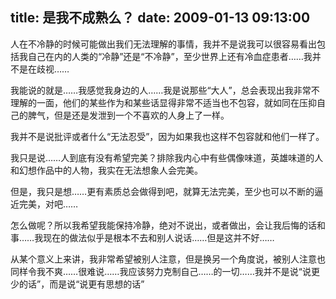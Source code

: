 title: 是我不成熟么？
date: 2009-01-13 09:13:00
---

&#20154;&#22312;&#19981;&#20919;&#38745;&#30340;&#26102;&#20505;&#21487;&#33021;&#20570;&#20986;&#25105;&#20204;&#26080;&#27861;&#29702;&#35299;&#30340;&#20107;&#24773;&#65292;&#25105;&#24182;&#19981;&#26159;&#35828;&#25105;&#21487;&#20197;&#24456;&#23481;&#26131;&#30475;&#20986;&#21253;&#25324;&#25105;&#33258;&#24049;&#22312;&#20869;&#30340;&#20154;&#31867;&#30340;&#8220;&#20919;&#38745;&#8221;&#36824;&#26159;&#8220;&#19981;&#20919;&#38745;&#8221;&#65292;&#33267;&#23569;&#19990;&#30028;&#19978;&#36824;&#26377;&#20919;&#34880;&#30151;&#24739;&#32773;&#8230;&#8230;&#25105;&#24182;&#19981;&#26159;&#22312;&#27495;&#35270;&#8230;&#8230;

 &#25105;&#33021;&#35828;&#30340;&#23601;&#26159;&#8230;&#8230;&#25105;&#24863;&#35273;&#25105;&#36523;&#36793;&#30340;&#20154;&#8230;&#8230;&#25105;&#26159;&#35828;&#37027;&#20123;&#8220;&#22823;&#20154;&#8221;&#65292;&#24635;&#20250;&#34920;&#29616;&#20986;&#25105;&#38750;&#24120;&#19981;&#29702;&#35299;&#30340;&#19968;&#38754;&#65292;&#20182;&#20204;&#30340;&#26576;&#20123;&#20316;&#20026;&#21644;&#26576;&#20123;&#35805;&#26174;&#24471;&#38750;&#24120;&#19981;&#36866;&#24403;&#20063;&#19981;&#21253;&#23481;&#65292;&#23601;&#22914;&#21516;&#22312;&#21387;&#25233;&#33258;&#24049;&#30340;&#33086;&#27668;&#65292;&#20294;&#26159;&#36824;&#26159;&#21457;&#27844;&#21040;&#19968;&#20010;&#19981;&#21916;&#27426;&#30340;&#20154;&#36523;&#19978;&#20102;&#19968;&#26679;&#12290;

 &#25105;&#24182;&#19981;&#26159;&#35828;&#25209;&#35780;&#25110;&#32773;&#20160;&#20040;&#8220;&#26080;&#27861;&#24525;&#21463;&#8221;&#65292;&#22240;&#20026;&#22914;&#26524;&#25105;&#20063;&#36825;&#26679;&#19981;&#21253;&#23481;&#23601;&#21644;&#20182;&#20204;&#19968;&#26679;&#20102;&#12290;

 &#25105;&#21482;&#26159;&#35828;&#8230;&#8230;&#20154;&#21040;&#24213;&#26377;&#27809;&#26377;&#24076;&#26395;&#23436;&#32654;&#65311;&#25490;&#38500;&#25105;&#20869;&#24515;&#20013;&#26377;&#20123;&#20598;&#20687;&#21619;&#36947;&#65292;&#33521;&#38596;&#21619;&#36947;&#30340;&#20154;&#21644;&#24187;&#24819;&#20316;&#21697;&#20013;&#30340;&#20154;&#29289;&#65292;&#25105;&#23454;&#22312;&#26080;&#27861;&#24819;&#35937;&#20154;&#20250;&#23436;&#32654;&#12290;

 &#20294;&#26159;&#65292;&#25105;&#21482;&#26159;&#24819;&#8230;&#8230;&#26356;&#26377;&#32032;&#36136;&#24635;&#20250;&#20570;&#24471;&#21040;&#21543;&#65292;&#23601;&#31639;&#26080;&#27861;&#23436;&#32654;&#65292;&#33267;&#23569;&#20063;&#21487;&#20197;&#19981;&#26029;&#30340;&#36924;&#36817;&#23436;&#32654;&#65292;&#23545;&#21543;&#8230;&#8230;

 &#24590;&#20040;&#20570;&#21602;&#65311;&#25152;&#20197;&#25105;&#24076;&#26395;&#25105;&#33021;&#20445;&#25345;&#20919;&#38745;&#65292;&#32477;&#23545;&#19981;&#35828;&#20986;&#65292;&#25110;&#32773;&#20570;&#20986;&#65292;&#20250;&#35753;&#25105;&#21518;&#24724;&#30340;&#35805;&#21644;&#20107;&#8230;&#8230;&#25105;&#29616;&#22312;&#30340;&#20570;&#27861;&#20284;&#20046;&#26159;&#26681;&#26412;&#19981;&#21435;&#21644;&#21035;&#20154;&#35828;&#35805;&#8230;&#8230;&#20294;&#26159;&#36825;&#24182;&#19981;&#22909;&#8230;&#8230;

 &#20174;&#26576;&#20010;&#24847;&#20041;&#19978;&#26469;&#35762;&#65292;&#25105;&#38750;&#24120;&#24076;&#26395;&#34987;&#21035;&#20154;&#27880;&#24847;&#65292;&#20294;&#26159;&#25442;&#21478;&#19968;&#20010;&#35282;&#24230;&#35828;&#65292;&#34987;&#21035;&#20154;&#27880;&#24847;&#20063;&#21516;&#26679;&#20196;&#25105;&#19981;&#29245;&#8230;&#8230;&#24456;&#38590;&#35828;&#8230;&#8230;&#25105;&#24212;&#35813;&#21162;&#21147;&#20811;&#21046;&#33258;&#24049;&#8230;&#8230;&#30340;&#19968;&#20999;&#8230;&#8230;&#25105;&#24182;&#19981;&#26159;&#35828;&#8220;&#35828;&#26356;&#23569;&#30340;&#35805;&#8221;&#65292;&#32780;&#26159;&#35828;&#8220;&#35828;&#26356;&#26377;&#24605;&#24819;&#30340;&#35805;&#8221;